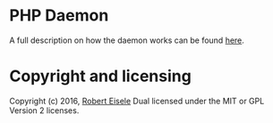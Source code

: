 # PHP Daemon

A full description on how the daemon works can be found [here](http://www.xarg.org/2016/07/how-to-write-a-php-daemon/).

Copyright and licensing
===
Copyright (c) 2016, [Robert Eisele](http://www.xarg.org/)
Dual licensed under the MIT or GPL Version 2 licenses.


